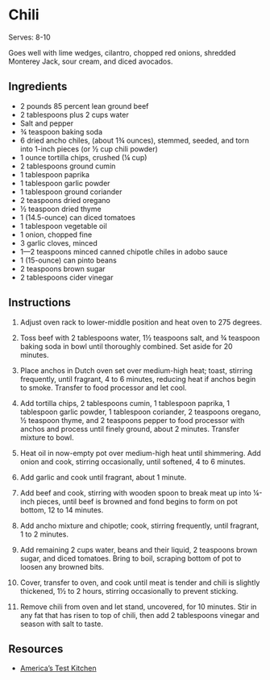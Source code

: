# Chili

Serves: 8-10

Goes well with lime wedges, cilantro, chopped red onions, shredded Monterey Jack, sour cream, and diced avocados.

## Ingredients

* 2 pounds 85 percent lean ground beef
* 2 tablespoons plus 2 cups water
* Salt and pepper
* ¾ teaspoon baking soda
* 6 dried ancho chiles, (about 1¾ ounces), stemmed, seeded, and torn into 1-inch pieces (or ½ cup chili powder)
* 1 ounce tortilla chips, crushed (¼ cup)
* 2 tablespoons ground cumin
* 1 tablespoon paprika
* 1 tablespoon garlic powder
* 1 tablespoon ground coriander
* 2 teaspoons dried oregano
* ½ teaspoon dried thyme
* 1 (14.5-ounce) can diced tomatoes
* 1 tablespoon vegetable oil
* 1 onion, chopped fine
* 3 garlic cloves, minced
* 1—2 teaspoons minced canned chipotle chiles in adobo sauce
* 1 (15-ounce) can pinto beans
* 2 teaspoons brown sugar
* 2 tablespoons cider vinegar

## Instructions

1. Adjust oven rack to lower-middle position and heat oven to 275 degrees.

2. Toss beef with 2 tablespoons water, 1½ teaspoons salt, and ¾ teaspoon baking soda in bowl until thoroughly combined. Set aside for 20 minutes.

3. Place anchos in Dutch oven set over medium-high heat; toast, stirring frequently, until fragrant, 4 to 6 minutes, reducing heat if anchos begin to smoke. Transfer to food processor and let cool.

4. Add tortilla chips, 2 tablespoons cumin, 1 tablespoon paprika, 1 tablespoon garlic powder, 1 tablespoon coriander, 2 teaspoons oregano, ½ teaspoon thyme, and 2 teaspoons pepper to food processor with anchos and process until finely ground, about 2 minutes. Transfer mixture to bowl.

5. Heat oil in now-empty pot over medium-high heat until shimmering. Add onion and cook, stirring occasionally, until softened, 4 to 6 minutes.

6. Add garlic and cook until fragrant, about 1 minute.

7. Add beef and cook, stirring with wooden spoon to break meat up into ¼-inch pieces, until beef is browned and fond begins to form on pot bottom, 12 to 14 minutes.

8. Add ancho mixture and chipotle; cook, stirring frequently, until fragrant, 1 to 2 minutes.

9. Add remaining 2 cups water, beans and their liquid, 2 teaspoons brown sugar, and diced tomatoes. Bring to boil, scraping bottom of pot to loosen any browned bits.

10. Cover, transfer to oven, and cook until meat is tender and chili is slightly thickened, 1½ to 2 hours, stirring occasionally to prevent sticking.

11. Remove chili from oven and let stand, uncovered, for 10 minutes. Stir in any fat that has risen to top of chili, then add 2 tablespoons vinegar and season with salt to taste.

## Resources

* [America’s Test Kitchen](https://www.americastestkitchen.com/recipes/8564-best-ground-beef-chili)

